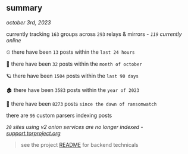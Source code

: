 
## summary
_october 3rd, 2023_

currently tracking `163` groups across `293` relays & mirrors - _`119` currently online_

⏲ there have been `13` posts within the `last 24 hours`

🦈 there have been `32` posts within the `month of october`

🪐 there have been `1504` posts within the `last 90 days`

🏚 there have been `3583` posts within the `year of 2023`

🦕 there have been `8273` posts `since the dawn of ransomwatch`

there are `96` custom parsers indexing posts

_`20` sites using v2 onion services are no longer indexed - [support.torproject.org](https://support.torproject.org/onionservices/v2-deprecation/)_

> see the project [README](https://github.com/joshhighet/ransomwatch#ransomwatch--) for backend technicals
